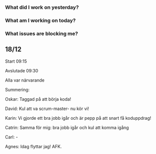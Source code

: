 ### What did I work on yesterday?

### What am I working on today?

### What issues are blocking me?

## 18/12

Start 09:15

Avslutade 09:30

Alla var närvarande

Summering:

Oskar: Taggad på att börja koda!

David: Kul att va scrum-master- nu kör vi!

Karin: Vi gjorde ett bra jobb igår och är pepp på att snart få koduppdrag!

Catrin: Samma för mig: bra jobb igår och kul att komma igång 

Carl: - 

Agnes: Idag flyttar jag! AFK.


 
 
